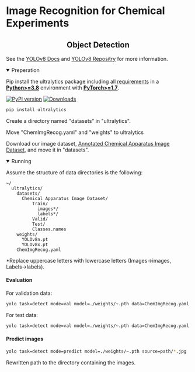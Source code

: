 # Image Recognition for Chemical Experiments

## <div align="center">Object Detection</div>
See the [YOLOv8 Docs](https://docs.ultralytics.com) and [YOLOv8 Repositry](https://github.com/ultralytics/ultralytics) for more information.

<details open>
<summary>Preperation</summary>

Pip install the ultralytics package including all [requirements](https://github.com/ultralytics/ultralytics/blob/main/requirements.txt) in a [**Python>=3.8**](https://www.python.org/) environment with [**PyTorch>=1.7**](https://pytorch.org/get-started/locally/).

[![PyPI version](https://badge.fury.io/py/ultralytics.svg)](https://badge.fury.io/py/ultralytics) [![Downloads](https://static.pepy.tech/badge/ultralytics)](https://pepy.tech/project/ultralytics)

```bash
pip install ultralytics
```
Create a directory named "datasets" in "ultralytics".

Move "ChemImgRecog.yaml" and "weights" to ultralytics

Download our image dataset, [Annotated Chemical Apparatus Image Dataset](https://data.mendeley.com/datasets/8p2hvgdvpn/1), and move it in "datasets".

</details>

<details open>
<summary>Running</summary>

Assume the structure of data directories is the following:

```misc
~/
  ultralytics/
    datasets/
      Chemical Apparatus Image Dataset/
          Train/
            images*/
            labels*/
          Valid/
          Test/
          Classes.names
    weights/
      YOLOv8n.pt
      YOLOv8x.pt
    ChemImgRecog.yaml
```

*Replace uppercase letters with lowercase letters (Images→images, Labels→labels).

#### Evaluation
For validation data:
```bash
yolo task=detect mode=val model=./weights/~.pth data=ChemImgRecog.yaml
```
For test data:
```bash
yolo task=detect mode=val model=./weights/~.pth data=ChemImgRecog.yaml split=test
```
#### Predict images
```bash
yolo task=detect mode=predict model=./weights/~.pth source=path/*.jpg
```
Rewritten path to the directory containing the images.




